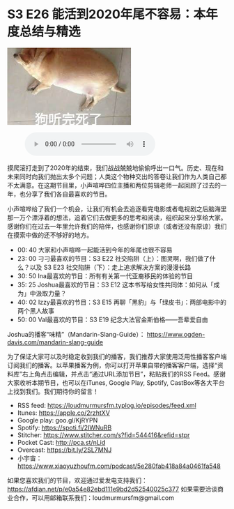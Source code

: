 # S3 E26 能活到2020年尾不容易：本年度总结与精选

![](./image.jpeg)

<figure>
    <figcaption></figcaption>
    <audio
        controls
        src="./audio.mp3">
            Your browser does not support the
            <code>audio</code> element.
    </audio>
</figure>

<p>摸爬滚打走到了2020年的结束，我们战战兢兢地偷偷呼出一口气。历史、现在和未来同时向我们抛出太多个问题；人类这个物种交出的答卷让我们作为人类自己都不太满意。在这期节目里，小声喧哗四位主播和两位剪辑老师一起回顾了过去的一年，也分享了我们各自最喜欢的节目。</p>
<p>小声喧哗给了我们一个机会，让我们有机会去追逐看完电影或者电视剧之后脑海里那一万个漂浮着的想法，追着它们去做更多的思考和阅读，组织起来分享给大家。感谢你们在过去一年里允许我们的陪伴，也感谢你们原谅（或者还没有原谅）我们在摸索中做的还不够好的地方。</p>
<div class="block-list"><ul>
<li>00: 40 大家和小声喧哗一起能活到今年的年尾也很不容易</li>
<li>23: 00  刁刁最喜欢的节目：S3 E22 社交陷阱（上）：图灵啊，我们做了什么？以及 S3 E23 社交陷阱（下）：走上追求解决方案的漫漫长路</li>
<li>30: 50  Ina最喜欢的节目：所有有关第一代亚裔移民的体验的节目</li>
<li>35: 25  Joshua最喜欢的节目：S3 E12 这本书写给女性共同体：如何从「成为」中汲取力量？</li>
<li>40: 02  Izzy最喜欢的节目：S3 E15 再聊「黑豹」与「绿皮书」：两部电影中的两个黑人故事</li>
<li>50: 00 Val最喜欢的节目：S3 E19 纪念大法官金斯伯格——吾辈爱自由</li>
</ul>
</div><p>Joshua的播客“味精”（Mandarin-Slang-Guide）：
<a href="https://www.ogden-davis.com/mandarin-slang-guide">https://www.ogden-davis.com/mandarin-slang-guide</a></p>
<p>为了保证大家可以及时稳定收到我们的播客，我们推荐大家使用泛用性播客客户端订阅我们的播客。以苹果播客为例，你可以打开苹果自带的播客客户端，选择“资料库”右上角点击编辑，并点击“通过URL添加节目”，粘贴我们的RSS Feed。感谢大家收听本期节目，也可以在iTunes, Google Play, Spotify, CastBox等各大平台上找到我们。我们期待你的留言！</p>
<div class="block-list"><ul>
<li>RSS feed: <a href="https://loudmurmursfm.typlog.io/episodes/feed.xml">https://loudmurmursfm.typlog.io/episodes/feed.xml</a></li>
<li>Itunes: <a href="https://apple.co/2rzhtXV">https://apple.co/2rzhtXV</a></li>
<li>Google play: goo.gl/KjRYPN</li>
<li>Spotify: <a href="https://spoti.fi/2IWNuRB">https://spoti.fi/2IWNuRB</a></li>
<li>Stitcher: <a href="https://www.stitcher.com/s?fid=544416&amp;refid=stpr">https://www.stitcher.com/s?fid=544416&amp;refid=stpr</a></li>
<li>Pocket Cast: <a href="http://pca.st/nLid">http://pca.st/nLid</a></li>
<li>Overcast: <a href="https://bit.ly/2SL7MNJ">https://bit.ly/2SL7MNJ</a></li>
<li>小宇宙：<a href="https://www.xiaoyuzhoufm.com/podcast/5e280fab418a84a0461fa548">https://www.xiaoyuzhoufm.com/podcast/5e280fab418a84a0461fa548</a></li>
</ul>
</div><p>如果您喜欢我们的节目，欢迎通过爱发电支持我们：
<a href="https://afdian.net/p/e0a54e82ebd111e9bd2d52540025c377">https://afdian.net/p/e0a54e82ebd111e9bd2d52540025c377</a>
如果需要洽谈商业合作，可以用邮箱联系我们：loudmurmursfm@gmail.com</p>
